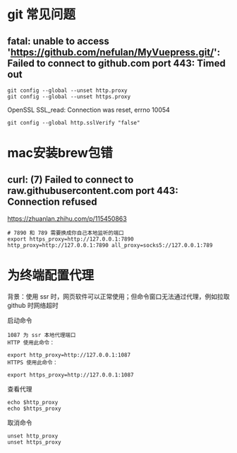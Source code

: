 

# git 常见问题
## fatal: unable to access 'https://github.com/nefulan/MyVuepress.git/': Failed to connect to github.com port 443: Timed out
```shell
git config --global --unset http.proxy
git config --global --unset https.proxy
```

OpenSSL SSL_read: Connection was reset, errno 10054
```shell
git config --global http.sslVerify "false"
```

# mac安装brew包错
## curl: (7) Failed to connect to raw.githubusercontent.com port 443: Connection refused
https://zhuanlan.zhihu.com/p/115450863
```shell
# 7890 和 789 需要换成你自己本地监听的端口
export https_proxy=http://127.0.0.1:7890 http_proxy=http://127.0.0.1:7890 all_proxy=socks5://127.0.0.1:789
```


# 为终端配置代理

背景：使用 ssr 时，网页软件可以正常使用；但命令窗口无法通过代理，例如拉取 github 时网络超时

启动命令
```shell
1087 为 ssr 本地代理端口
HTTP 使用此命令：

export http_proxy=http://127.0.0.1:1087
HTTPS 使用此命令：

export https_proxy=http://127.0.0.1:1087
```
查看代理
```shell
echo $http_proxy
echo $https_proxy
```

取消命令
```shell
unset http_proxy
unset https_proxy
```